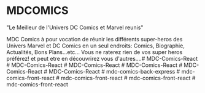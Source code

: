 # MDCOMICS

"Le Meilleur de l'Univers DC Comics et Marvel reunis"

MDC Comics à pour vocation de réunir les différents super-heros des Univers Marvel et DC Comics en un seul endroits: Comics, Biographie, Actualités, Bons Plans...etc...
Vous ne raterez rien de vos super heros préférez! et peut etre en découvrirez vous d'autres....#   M D C - C o m i c s - R e a c t  
 #   M D C - C o m i c s - R e a c t  
 #   M D C - C o m i c s - R e a c t  
 #   M D C - C o m i c s - R e a c t  
 #   M D C - C o m i c s - R e a c t  
 #   M D C - C o m i c s - R e a c t  
 #   m d c - c o m i c s - b a c k - e x p r e s s  
 #   m d c - c o m i c s - f r o n t - r e a c t  
 #   m d c - c o m i c s - f r o n t - r e a c t  
 #   m d c - c o m i c s - f r o n t - r e a c t  
 #   m d c - c o m i c s - f r o n t - r e a c t  
 